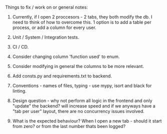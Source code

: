 Things to fix / work on or general notes:

1. Currently, if I open 2 proccesors - 2 tabs, they both modify the db.
   I need to think of how to overcome this.
   1 option is to add a table per process, or add a column for every user.

2. Unit / System / Integration tests.

3. CI / CD.

4. Consider changing column 'function used' to enum.

5. Consider modifying in general the columns to be more relevant.

6. Add consts.py and requirements.txt to backend.

7. Conventions - names of files, typing - use mypy, isort and black for linting.

8. Design question - why not perform all logic in the frontend and only "update" 
   the backend? will increase speed and if we anyways have a "tab per user" layout,
   there are no concurrency issues involved.

9. What is the expected behaviour? When I open a new tab - should it start from zero? or from the last number thats been logged?